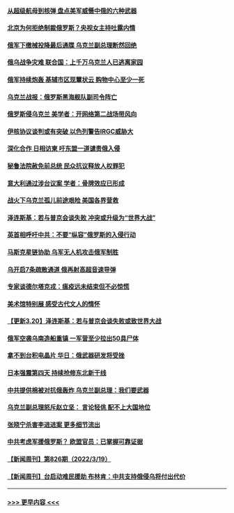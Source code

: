 #### [从超级航母到核弹 盘点美军威慑中俄的六种武器](../pages/prog202/a103379253.md?t=03211701) 
#### [北京为何拒绝制裁俄罗斯？央视女主持吐露内情](../pages/prog202/a103379252.md?t=03211701) 
#### [俄军下缴械投降最后通牒 乌克兰副总理断然回绝](../pages/prog202/a103379218.md?t=03211701) 
#### [俄乌战争灾难 联合国：上千万乌克兰人已逃离家园](../pages/prog202/a103379203.md?t=03211701) 
#### [俄军持续炮轰 基辅市区现蕈状云 购物中心至少一死](../pages/prog202/a103379202.md?t=03211701) 
#### [乌克兰战报：俄罗斯黑海舰队副司令阵亡](../pages/prog202/a103379193.md?t=03211701) 
#### [俄罗斯侵乌克兰 美学者：开网络第二战场带风向](../pages/prog202/a103379137.md?t=03211701) 
#### [伊核协议谈判或有突破 以色列警告IRGC威胁大](../pages/prog202/a103379019.md?t=03211701) 
#### [深化合作 日相访柬 吁东盟一道谴责俄入侵](../pages/prog202/a103379021.md?t=03211701) 
#### [秘鲁法院赦免前总统 民众抗议释放人权罪犯](../pages/prog202/a103379025.md?t=03211701) 
#### [意大利通过涉台议案 学者：骨牌效应已形成](../pages/prog202/a103379012.md?t=03211701) 
#### [战火下乌克兰孤儿前途艰险 美国各界营救](../pages/prog202/a103379001.md?t=03211701) 
#### [泽连斯基：若与普京会谈失败 冲突或升级为“世界大战”](../pages/prog202/a103378966.md?t=03211701) 
#### [英首相呼吁中共：不要“纵容”俄罗斯的入侵行动](../pages/prog202/a103378955.md?t=03211701) 
#### [马斯克星链协助 乌军无人机攻击俄军制胜](../pages/prog202/a103378933.md?t=03211701) 
#### [乌开启7条疏散通道 俄再射高超音速导弹](../pages/prog202/a103378832.md?t=03211701) 
#### [专家谈德尔塔克戎：瘟疫远未结束但不必惊慌](../pages/prog202/a103378763.md?t=03211701) 
#### [美术馆特别展 感受古代文人的情怀](../pages/prog202/a103378754.md?t=03211701) 
#### [【更新3.20】泽连斯基：若与普京会谈失败或致世界大战](../pages/prog202/a103378681.md?t=03211701) 
#### [俄军空袭乌南造船重镇 一军营至少拉出50具尸体](../pages/prog202/a103378679.md?t=03211701) 
#### [拿不到台积电晶片 华日：俄武器研发将受挫](../pages/prog202/a103378664.md?t=03211701) 
#### [日本强震第四天 持续抢修东北新干线](../pages/prog202/a103378656.md?t=03211701) 
#### [中共提供棉被对抗俄轰炸 乌克兰副总理：我们要武器](../pages/prog202/a103378617.md?t=03211701) 
#### [乌克兰副总理怒斥赵立坚： 言论轻佻  配不上大国地位](../pages/prog202/a103378627.md?t=03211701) 
#### [张晓宁杀害李进进案 更多细节流出](../pages/prog202/a103378565.md?t=03211701) 
#### [中共考虑军援俄罗斯？ 欧盟官员：已掌握可靠证据](../pages/prog202/a103378557.md?t=03211701) 
#### [【新闻周刊】第826期（2022/3/19）](../pages/prog202/a103378466.md?t=03211701) 
#### [【新闻周刊】台启动难民援助 布林肯：中共支持俄侵乌将付出代价](../pages/prog202/a103378454.md?t=03211701) 

----
#### [ >>> 更早内容 <<< ](../indexes/prog202-earlier.md)
